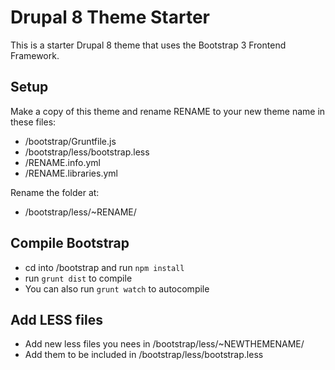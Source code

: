 
# Drupal 8 Theme Starter

This is a starter Drupal 8 theme that uses the Bootstrap 3 Frontend Framework.

## Setup

Make a copy of this theme and rename RENAME to your new theme name in these files:

- /bootstrap/Gruntfile.js
- /bootstrap/less/bootstrap.less
- /RENAME.info.yml
- /RENAME.libraries.yml

Rename the folder at:
- /bootstrap/less/~RENAME/

## Compile Bootstrap
- cd into /bootstrap and run `npm install`
- run `grunt dist` to compile
- You can also run `grunt watch` to autocompile

## Add LESS files
- Add new less files you nees in /bootstrap/less/~NEWTHEMENAME/
- Add them to be included in /bootstrap/less/bootstrap.less
